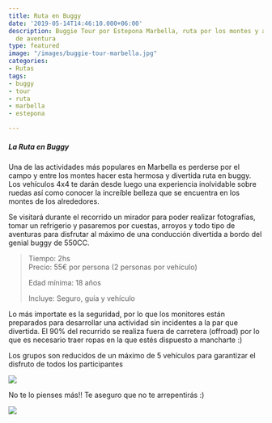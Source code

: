 ```yaml
---
title: Ruta en Buggy
date: '2019-05-14T14:46:10.000+06:00'
description: Buggie Tour por Estepona Marbella, ruta por los montes y arroyos, turismo
  de aventura
type: featured
image: "/images/buggie-tour-marbella.jpg"
categories:
- Rutas
tags:
- buggy
- tour
- ruta
- marbella
- estepona

---
```

##### La Ruta en Buggy

Una de las actividades más populares en Marbella es perderse por el campo y entre los montes hacer esta hermosa y divertida ruta en buggy. Los vehículos 4x4 te darán desde luego una experiencia inolvidable sobre ruedas así como conocer la increíble belleza que se encuentra en los montes de los alrededores.

Se visitará durante el recorrido un mirador para poder realizar fotografías, tomar un refrigerio y pasaremos por cuestas, arroyos y todo tipo de aventuras para disfrutar al máximo de una conducción divertida a bordo del genial buggy de 550CC.

> Tiempo: 2hs  
> Precio: 55€ por persona (2 personas por vehículo)
>
> Edad mínima: 18 años
>
> Incluye: Seguro, guía y vehículo

Lo más importate es la seguridad, por lo que los monitores están preparados para desarrollar una actividad sin incidentes a la par que divertida. El 90% del recurrido se realiza fuera de carretera (offroad) por lo que es necesario traer ropas en la que estés dispuesto a mancharte :)

Los grupos son reducidos de un máximo de 5 vehículos para garantizar el disfruto de todos los participantes

![](/images/actividad-buggy-marbella.jpg)

No te lo pienses más!! Te aseguro que no te arrepentirás :)

[![](/images/boton-reservar-actividades.png)](https://actividadesmarbella.typeform.com/to/DCfs28au "Reservar actividad Buggy")